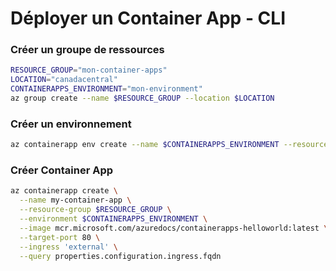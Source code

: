 # Déployer un Container App - CLI

### Créer un groupe de ressources 

```bash
RESOURCE_GROUP="mon-container-apps"
LOCATION="canadacentral"
CONTAINERAPPS_ENVIRONMENT="mon-environment"
az group create --name $RESOURCE_GROUP --location $LOCATION
```
### Créer un environnement
```bash
az containerapp env create --name $CONTAINERAPPS_ENVIRONMENT --resource-group $RESOURCE_GROUP --location $LOCATION
```
### Créer Container App
```bash
az containerapp create \
  --name my-container-app \
  --resource-group $RESOURCE_GROUP \
  --environment $CONTAINERAPPS_ENVIRONMENT \
  --image mcr.microsoft.com/azuredocs/containerapps-helloworld:latest \
  --target-port 80 \
  --ingress 'external' \
  --query properties.configuration.ingress.fqdn
  ```
